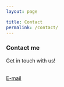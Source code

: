 ```yaml
---
layout: page

title: Contact
permalink: /contact/
---
```


### Contact me

Get in touch with us!
<br><br>

<a href="mailto:ortiz432@umn.edu" class="button is-normal is-responsive is-outlined">
E-mail
</a>
